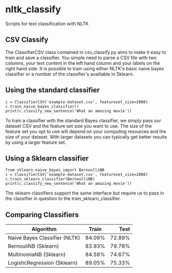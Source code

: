 # nltk_classify
Scripts for text classification with NLTK

## CSV Classify

The ClassifierCSV class contained in csv_classify.py aims to make it easy to train and save a classifier. You simple need to parse a CSV file with two columns, your text content in the left hand column and your labels on the right hand side. It is possible to train using either NLTK's basic naive bayes classifier or a number of the classifier's availiable in Sklearn.

## Using the standard classifier
```python3
c = ClassifierCSV('example-dataset.csv', featureset_size=2000)
c.train_naive_bayes_classifier()
print(c.classify_new_sentence('What an amazing movie'))
```
To train a classifier with the standard Bayes classifier, we simply pass our dataset CSV and the feature set size you want to use. The size of the feature set you opt to use will depend on your computing resources and the size of your dataset. With larger datasets you can typically get better results by using a larger feature set.

## Using a Sklearn classifier
```python3
from sklearn.naive_bayes import BernoulliNB
c = ClassifierCSV('example-dataset.csv', featureset_size=2000)
c.train_sklearn_classifier(BernoulliNB)
print(c.classify_new_sentence('What an amazing movie'))
```
The sklearn classifiers support the same interface but require us to pass in the classifier in question to the train_sklearn_classifier. 

## Comparing Classifiers

| Algorithm       | Train       | Test  |   
| ------------- |:-------------:| -----:|
| Naive Bayes Classifier (NLTK)    | 84.09% | 72.89% |
| BernouliNB (Sklearn)      | 83.93%  |  79.78% |
| MultinomiaNB (Sklearn)| 84.58%|  74.67% |
| LogisticRegression (Sklearn) | 89.05% | 75.33% |

